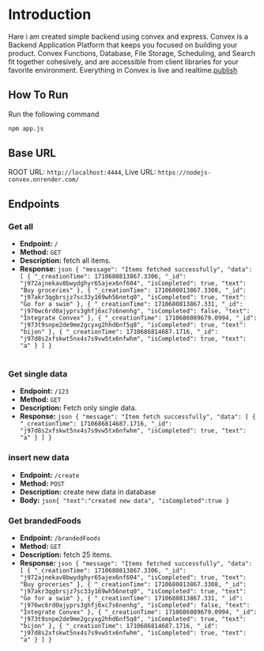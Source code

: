 # Introduction
Hare i am created simple backend using convex and express.
Convex is a Backend Application Platform that keeps you focused on building your product. Convex Functions, Database, File Storage, Scheduling, and Search fit together cohesively, and are accessible from client libraries for your favorite environment. Everything in Convex is live and realtime.[publish](https://docs.convex.dev/home)

## How To Run

Run the following command

```bash
npm app.js
```

## Base URL
ROOT URL: `http://localhost:4444`,
Live URL: `https://nodejs-convex.onrender.com/`
<br>

## Endpoints

### Get all 

-   **Endpoint:** `/`
-   **Method:** `GET`
-   **Description:** fetch all items.
-   **Response:** ```json {
    "message": "Items fetched successfully",
    "data": [
        {
            "_creationTime": 1710680813867.3306,
            "_id": "j972ajnekav8bwydghyr65ajex6nf604",
            "isCompleted": true,
            "text": "Buy groceries"
        },
        {
            "_creationTime": 1710680813867.3308,
            "_id": "j97akr3qgbrsjz7sc33y169wh56netq0",
            "isCompleted": true,
            "text": "Go for a swim"
        },
        {
            "_creationTime": 1710680813867.331,
            "_id": "j976wc6rd0ajyprs3ghfj6xc7s6nenhg",
            "isCompleted": false,
            "text": "Integrate Convex"
        },
        {
            "_creationTime": 1710686089679.0994,
            "_id": "j973t9snpe2de9me2gcyxg2hhd6nf5q8",
            "isCompleted": true,
            "text": "bijon"
        },
        {
            "_creationTime": 1710686814687.1716,
            "_id": "j97d8s2xfskwt5nx4s7s9vw5tx6nfwhm",
            "isCompleted": true,
            "text": "a"
        }
    ]
}```
    <br><br>




### Get single data
- **Endpoint:** `/123`
- **Method:** `GET`
- **Description:** Fetch only single data.
- **Response:** ```json {
    "message": "Item fetch successfully",
    "data": [
        {
            "_creationTime": 1710686814687.1716,
            "_id": "j97d8s2xfskwt5nx4s7s9vw5tx6nfwhm",
            "isCompleted": true,
            "text": "a"
        }
    ]
}```
### insert new data

-   **Endpoint:** `/create`
-   **Method:** `POST`
-   **Description:** create new data in database
-   **Body:** ```json{
    "text":"created new data",
    "isCompleted":true
}```
    <br>


### Get brandedFoods 

-   **Endpoint:** `/brandedFoods`
-   **Method:** `GET`
-   **Description:** fetch 25 items.
-   **Response:** ```json {
    "message": "Items fetched successfully",
    "data": [
        {
            "_creationTime": 1710680813867.3306,
            "_id": "j972ajnekav8bwydghyr65ajex6nf604",
            "isCompleted": true,
            "text": "Buy groceries"
        },
        {
            "_creationTime": 1710680813867.3308,
            "_id": "j97akr3qgbrsjz7sc33y169wh56netq0",
            "isCompleted": true,
            "text": "Go for a swim"
        },
        {
            "_creationTime": 1710680813867.331,
            "_id": "j976wc6rd0ajyprs3ghfj6xc7s6nenhg",
            "isCompleted": false,
            "text": "Integrate Convex"
        },
        {
            "_creationTime": 1710686089679.0994,
            "_id": "j973t9snpe2de9me2gcyxg2hhd6nf5q8",
            "isCompleted": true,
            "text": "bijon"
        },
        {
            "_creationTime": 1710686814687.1716,
            "_id": "j97d8s2xfskwt5nx4s7s9vw5tx6nfwhm",
            "isCompleted": true,
            "text": "a"
        }
    ]
}```
    <br><br>